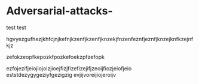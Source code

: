     
# Adversarial-attacks-


test test 

hgvyezgufhezjkhfcjnjkefnjkzenfjkzenfjknzekjfnzenfeznfjeznfjknzejknfkzejnfkjz


zefokzeopfkepozkfpozkefoekzpfzefopk






ezfojezifjeiojiojoizjioejfizjfizefizejifjzeoijfiozjeiofjeio eststdezygygeziyfgezigzig
evjijvoreijiojeroijv